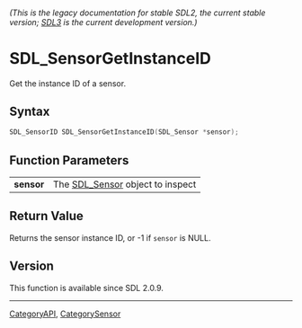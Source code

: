 ###### (This is the legacy documentation for stable SDL2, the current stable version; [SDL3](https://wiki.libsdl.org/SDL3/) is the current development version.)
# SDL_SensorGetInstanceID

Get the instance ID of a sensor.

## Syntax

```c
SDL_SensorID SDL_SensorGetInstanceID(SDL_Sensor *sensor);

```

## Function Parameters

|                |                                                |
| -------------- | ---------------------------------------------- |
| **sensor**     | The [SDL_Sensor](SDL_Sensor) object to inspect |

## Return Value

Returns the sensor instance ID, or -1 if `sensor` is NULL.

## Version

This function is available since SDL 2.0.9.

----
[CategoryAPI](CategoryAPI), [CategorySensor](CategorySensor)

